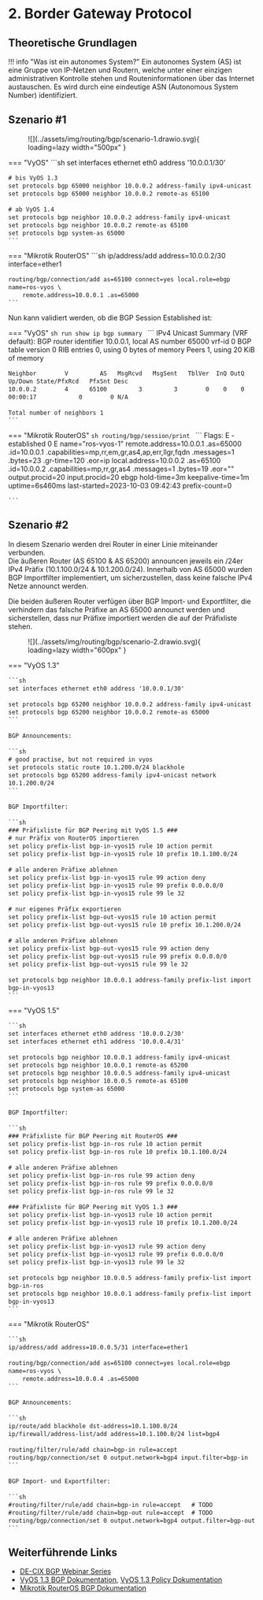 # 2. Border Gateway Protocol

## Theoretische Grundlagen
!!! info "Was ist ein autonomes System?"
    Ein autonomes System (AS) ist eine Gruppe von IP-Netzen und Routern, welche unter einer einzigen administrativen 
    Kontrolle stehen und Routeninformationen über das Internet austauschen. Es wird durch eine eindeutige ASN 
    (Autonomous System Number) identifiziert.

## Szenario #1

<figure markdown>
  ![](../assets/img/routing/bgp/scenario-1.drawio.svg){ loading=lazy width="500px" }
</figure>

=== "VyOS"
    ```sh
    set interfaces ethernet eth0 address '10.0.0.1/30'

    # bis VyOS 1.3
    set protocols bgp 65000 neighbor 10.0.0.2 address-family ipv4-unicast
    set protocols bgp 65000 neighbor 10.0.0.2 remote-as 65100

    # ab VyOS 1.4
    set protocols bgp neighbor 10.0.0.2 address-family ipv4-unicast
    set protocols bgp neighbor 10.0.0.2 remote-as 65100
    set protocols bgp system-as 65000
    ```

=== "Mikrotik RouterOS"
    ```sh
    ip/address/add address=10.0.0.2/30 interface=ether1

    routing/bgp/connection/add as=65100 connect=yes local.role=ebgp name=ros-vyos \
        remote.address=10.0.0.1 .as=65000
    ```

Nun kann validiert werden, ob die BGP Session Established ist:

=== "VyOS"
    ```sh
    run show ip bgp summary
    ```
    ```
    IPv4 Unicast Summary (VRF default):
    BGP router identifier 10.0.0.1, local AS number 65000 vrf-id 0
    BGP table version 0
    RIB entries 0, using 0 bytes of memory
    Peers 1, using 20 KiB of memory

    Neighbor        V         AS   MsgRcvd   MsgSent   TblVer  InQ OutQ  Up/Down State/PfxRcd   PfxSnt Desc
    10.0.0.2        4      65100         3         3        0    0    0 00:00:17            0        0 N/A

    Total number of neighbors 1
    ```


=== "Mikrotik RouterOS"
    ```sh
    routing/bgp/session/print
    ```
    ```
    Flags: E - established 
    0 E name="ros-vyos-1" 
        remote.address=10.0.0.1 .as=65000 .id=10.0.0.1 .capabilities=mp,rr,em,gr,as4,ap,err,llgr,fqdn .messages=1 .bytes=23 
        .gr-time=120 .eor=ip 
        local.address=10.0.0.2 .as=65100 .id=10.0.0.2 .capabilities=mp,rr,gr,as4 .messages=1 .bytes=19 .eor="" 
        output.procid=20 
        input.procid=20 ebgp 
        hold-time=3m keepalive-time=1m uptime=6s460ms last-started=2023-10-03 09:42:43 prefix-count=0 

    ```

## Szenario #2

In diesem Szenario werden drei Router in einer Linie miteinander verbunden.  
Die äußeren Router (AS 65100 & AS 65200) announcen jeweils ein /24er IPv4 Präfix (10.1.100.0/24 & 10.1.200.0/24). 
Innerhalb von AS 65000 wurden BGP Importfilter implementiert, um sicherzustellen, dass keine falsche IPv4 Netze 
announct werden.

Die beiden äußeren Router verfügen über BGP Import- und Exportfilter, die verhindern das falsche Präfixe an AS 65000
announct werden und sicherstellen, dass nur Präfixe importiert werden die auf der Präfixliste stehen.

<figure markdown>
  ![](../assets/img/routing/bgp/scenario-2.drawio.svg){ loading=lazy width="600px" }
</figure>

=== "VyOS 1.3"

    ```sh
    set interfaces ethernet eth0 address '10.0.0.1/30'
    
    set protocols bgp 65200 neighbor 10.0.0.2 address-family ipv4-unicast
    set protocols bgp 65200 neighbor 10.0.0.2 remote-as 65000
    ```

    BGP Announcements:

    ```sh
    # good practise, but not required in vyos
    set protocols static route 10.1.200.0/24 blackhole
    set protocols bgp 65200 address-family ipv4-unicast network 10.1.200.0/24
    ```

    BGP Importfilter:

    ```sh
    ### Präfixliste für BGP Peering mit VyOS 1.5 ###
    # nur Präfix von RouterOS importieren
    set policy prefix-list bgp-in-vyos15 rule 10 action permit
    set policy prefix-list bgp-in-vyos15 rule 10 prefix 10.1.100.0/24

    # alle anderen Präfixe ablehnen
    set policy prefix-list bgp-in-vyos15 rule 99 action deny
    set policy prefix-list bgp-in-vyos15 rule 99 prefix 0.0.0.0/0
    set policy prefix-list bgp-in-vyos15 rule 99 le 32

    # nur eigenes Präfix exportieren
    set policy prefix-list bgp-out-vyos15 rule 10 action permit
    set policy prefix-list bgp-out-vyos15 rule 10 prefix 10.1.200.0/24

    # alle anderen Präfixe ablehnen
    set policy prefix-list bgp-out-vyos15 rule 99 action deny
    set policy prefix-list bgp-out-vyos15 rule 99 prefix 0.0.0.0/0
    set policy prefix-list bgp-out-vyos15 rule 99 le 32

    set protocols bgp neighbor 10.0.0.1 address-family prefix-list import bgp-in-vyos13
    ```

=== "VyOS 1.5"

    ```sh
    set interfaces ethernet eth0 address '10.0.0.2/30'
    set interfaces ethernet eth1 address '10.0.0.4/31'

    set protocols bgp neighbor 10.0.0.1 address-family ipv4-unicast
    set protocols bgp neighbor 10.0.0.1 remote-as 65200
    set protocols bgp neighbor 10.0.0.5 address-family ipv4-unicast
    set protocols bgp neighbor 10.0.0.5 remote-as 65100
    set protocols bgp system-as 65000
    ```

    BGP Importfilter:

    ```sh
    ### Präfixliste für BGP Peering mit RouterOS ###
    set policy prefix-list bgp-in-ros rule 10 action permit
    set policy prefix-list bgp-in-ros rule 10 prefix 10.1.100.0/24

    # alle anderen Präfixe ablehnen
    set policy prefix-list bgp-in-ros rule 99 action deny
    set policy prefix-list bgp-in-ros rule 99 prefix 0.0.0.0/0
    set policy prefix-list bgp-in-ros rule 99 le 32

    ### Präfixliste für BGP Peering mit VyOS 1.3 ###
    set policy prefix-list bgp-in-vyos13 rule 10 action permit
    set policy prefix-list bgp-in-vyos13 rule 10 prefix 10.1.200.0/24

    # alle anderen Präfixe ablehnen
    set policy prefix-list bgp-in-vyos13 rule 99 action deny
    set policy prefix-list bgp-in-vyos13 rule 99 prefix 0.0.0.0/0
    set policy prefix-list bgp-in-vyos13 rule 99 le 32

    set protocols bgp neighbor 10.0.0.5 address-family prefix-list import bgp-in-ros
    set protocols bgp neighbor 10.0.0.1 address-family prefix-list import bgp-in-vyos13
    ```

=== "Mikrotik RouterOS"

    ```sh
    ip/address/add address=10.0.0.5/31 interface=ether1

    routing/bgp/connection/add as=65100 connect=yes local.role=ebgp name=ros-vyos \
        remote.address=10.0.0.4 .as=65000
    ```

    BGP Announcements:

    ```sh
    ip/route/add blackhole dst-address=10.1.100.0/24
    ip/firewall/address-list/add address=10.1.100.0/24 list=bgp4

    routing/filter/rule/add chain=bgp-in rule=accept
    routing/bgp/connection/set 0 output.network=bgp4 input.filter=bgp-in
    ```

    BGP Import- und Exportfilter:

    ```sh
    #routing/filter/rule/add chain=bgp-in rule=accept   # TODO
    #routing/filter/rule/add chain=bgp-out rule=accept  # TODO
    routing/bgp/connection/set 0 output.network=bgp4 output.filter=bgp-out
    ```    

## Weiterführende Links
- [DE-CIX BGP Webinar Series](https://www.de-cix.net/en/resources/videos-and-webinars/bgp-webinar-series)
- [VyOS 1.3 BGP Dokumentation](https://docs.vyos.io/en/equuleus/configuration/protocols/bgp.html), [VyOS 1.3 Policy Dokumentation](https://docs.vyos.io/en/equuleus/configuration/policy/index.html)
- [Mikrotik RouterOS BGP Dokumentation](https://help.mikrotik.com/docs/display/ROS/BGP)
